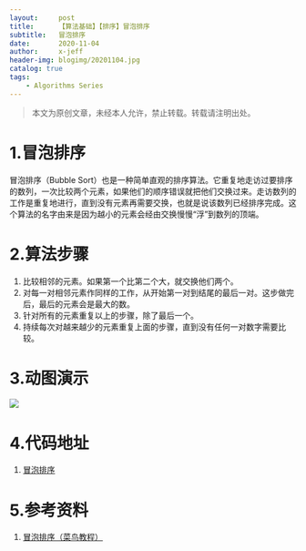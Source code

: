 ```yaml
---
layout:     post
title:      【算法基础】【排序】冒泡排序
subtitle:   冒泡排序
date:       2020-11-04
author:     x-jeff
header-img: blogimg/20201104.jpg
catalog: true
tags:
    - Algorithms Series
---        
```

>本文为原创文章，未经本人允许，禁止转载。转载请注明出处。

# 1.冒泡排序

冒泡排序（Bubble Sort）也是一种简单直观的排序算法。它重复地走访过要排序的数列，一次比较两个元素，如果他们的顺序错误就把他们交换过来。走访数列的工作是重复地进行，直到没有元素再需要交换，也就是说该数列已经排序完成。这个算法的名字由来是因为越小的元素会经由交换慢慢“浮”到数列的顶端。

# 2.算法步骤

1. 比较相邻的元素。如果第一个比第二个大，就交换他们两个。
2. 对每一对相邻元素作同样的工作，从开始第一对到结尾的最后一对。这步做完后，最后的元素会是最大的数。
3. 针对所有的元素重复以上的步骤，除了最后一个。
4. 持续每次对越来越少的元素重复上面的步骤，直到没有任何一对数字需要比较。

# 3.动图演示

![](https://github.com/x-jeff/BlogImage/raw/master/AlgorithmsSeries/Sort/1.gif)

# 4.代码地址

1. [冒泡排序](https://github.com/x-jeff/Algorithm_Code)

# 5.参考资料

1. [冒泡排序（菜鸟教程）](https://www.runoob.com/w3cnote/bubble-sort.html)